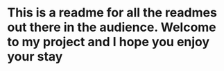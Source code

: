 # This is a readme for all the readmes out there in the audience. Welcome to my project and I hope you enjoy your stay
